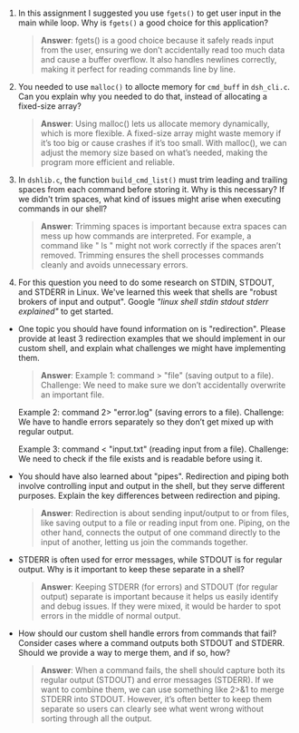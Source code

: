 1. In this assignment I suggested you use `fgets()` to get user input in the main while loop. Why is `fgets()` a good choice for this application?

    > **Answer**:  fgets() is a good choice because it safely reads input from the user, ensuring we don’t accidentally read too much data and cause a buffer overflow. It also handles newlines correctly, making it perfect for reading commands line by line.

2. You needed to use `malloc()` to allocte memory for `cmd_buff` in `dsh_cli.c`. Can you explain why you needed to do that, instead of allocating a fixed-size array?

    > **Answer**:  Using malloc() lets us allocate memory dynamically, which is more flexible. A fixed-size array might waste memory if it’s too big or cause crashes if it’s too small. With malloc(), we can adjust the memory size based on what’s needed, making the program more efficient and reliable.

3. In `dshlib.c`, the function `build_cmd_list()` must trim leading and trailing spaces from each command before storing it. Why is this necessary? If we didn't trim spaces, what kind of issues might arise when executing commands in our shell?

    > **Answer**:  Trimming spaces is important because extra spaces can mess up how commands are interpreted. For example, a command like " ls " might not work correctly if the spaces aren’t removed. Trimming ensures the shell processes commands cleanly and avoids unnecessary errors.

4. For this question you need to do some research on STDIN, STDOUT, and STDERR in Linux. We've learned this week that shells are "robust brokers of input and output". Google _"linux shell stdin stdout stderr explained"_ to get started.

- One topic you should have found information on is "redirection". Please provide at least 3 redirection examples that we should implement in our custom shell, and explain what challenges we might have implementing them.

    > **Answer**:  Example 1: command > "file" (saving output to a file).
    Challenge: We need to make sure we don’t accidentally overwrite an important file.

    Example 2: command 2> "error.log" (saving errors to a file).
    Challenge: We have to handle errors separately so they don’t get mixed up with regular output.

    Example 3: command < "input.txt" (reading input from a file).
    Challenge: We need to check if the file exists and is readable before using it.

- You should have also learned about "pipes". Redirection and piping both involve controlling input and output in the shell, but they serve different purposes. Explain the key differences between redirection and piping.

    > **Answer**:  Redirection is about sending input/output to or from files, like saving output to a file or reading input from one. Piping, on the other hand, connects the output of one command directly to the input of another, letting us join the commands together.

- STDERR is often used for error messages, while STDOUT is for regular output. Why is it important to keep these separate in a shell?

    > **Answer**:  Keeping STDERR (for errors) and STDOUT (for regular output) separate is important because it helps us easily identify and debug issues. If they were mixed, it would be harder to spot errors in the middle of normal output.

- How should our custom shell handle errors from commands that fail? Consider cases where a command outputs both STDOUT and STDERR. Should we provide a way to merge them, and if so, how?

    > **Answer**:  When a command fails, the shell should capture both its regular output (STDOUT) and error messages (STDERR). If we want to combine them, we can use something like 2>&1 to merge STDERR into STDOUT. However, it’s often better to keep them separate so users can clearly see what went wrong without sorting through all the output.

